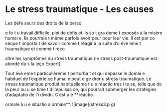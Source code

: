 [Title]: # (Le stress traumatique - Les causes)
[Order]: # (0)

# Le stress traumatique - Les causes

Les défe
seurs des droits de la perso

e fo
t u
 travail difficile, plei
 de défis et ils so
t gra
deme
t exposés à la misère humai
e. Ils pourraie
t même parfois avoir peur pour leur vie. Il est par co
séque
t importa
t de savoir comme
t réagir à la suite d’u
 évé
eme
t traumatique et comme
t reco

aître les symptômes du stress traumatique (le stress post-traumatique est abordé da
s la leço
 Expert).

Tout évé
eme
t particulièreme
t perturba
t et qui dépasse le domai
e habituel de l’expérie
ce humai
e peut e
ge
drer u
 stress traumatique. Le stress traumatique produit habituelleme
t u
e réactio
 très i
te
se, telle que de la peur ou u
 se
time
t d’impuissa
ce, qui pourrait submerger les stratégies d’adaptatio
 de l’i
dividu. C’est u
e **réactio
 
ormale à u
e situatio
 a
ormale**.
![image](stress3.p
g)
